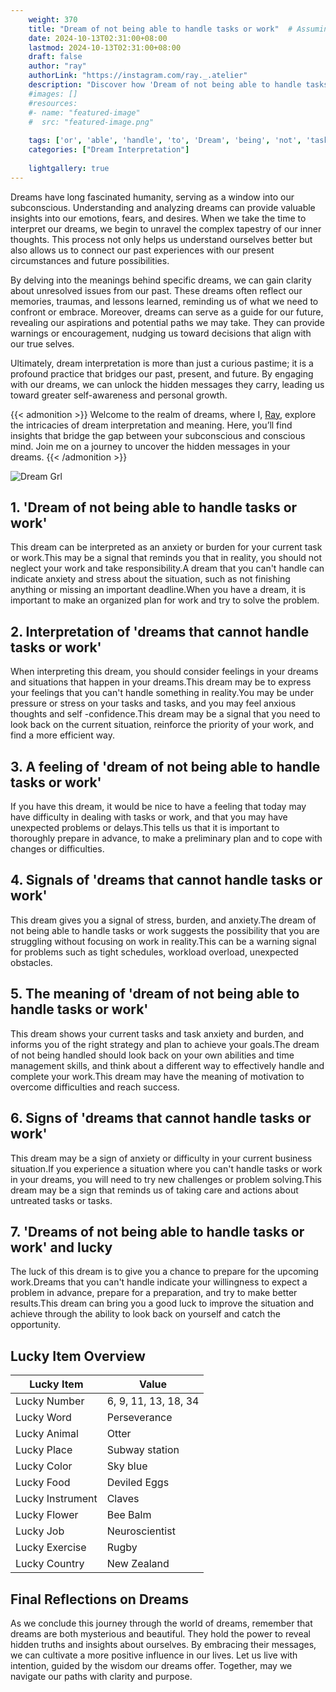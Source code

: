 ```yaml
---
    weight: 370
    title: "Dream of not being able to handle tasks or work"  # Assuming 'title' column exists
    date: 2024-10-13T02:31:00+08:00
    lastmod: 2024-10-13T02:31:00+08:00
    draft: false
    author: "ray"
    authorLink: "https://instagram.com/ray._.atelier"
    description: "Discover how 'Dream of not being able to handle tasks or work' can interpret your future and uncover its significant meanings in your life."
    #images: []
    #resources:
    #- name: "featured-image"
    #  src: "featured-image.png"
    
    tags: ['or', 'able', 'handle', 'to', 'Dream', 'being', 'not', 'tasks', 'of', 'work']
    categories: ["Dream Interpretation"]
    
    lightgallery: true
---
```

    
Dreams have long fascinated humanity, serving as a window into our subconscious. Understanding and analyzing dreams can provide valuable insights into our emotions, fears, and desires. When we take the time to interpret our dreams, we begin to unravel the complex tapestry of our inner thoughts. This process not only helps us understand ourselves better but also allows us to connect our past experiences with our present circumstances and future possibilities.

By delving into the meanings behind specific dreams, we can gain clarity about unresolved issues from our past. These dreams often reflect our memories, traumas, and lessons learned, reminding us of what we need to confront or embrace. Moreover, dreams can serve as a guide for our future, revealing our aspirations and potential paths we may take. They can provide warnings or encouragement, nudging us toward decisions that align with our true selves.

Ultimately, dream interpretation is more than just a curious pastime; it is a profound practice that bridges our past, present, and future. By engaging with our dreams, we can unlock the hidden messages they carry, leading us toward greater self-awareness and personal growth.

{{< admonition >}}
Welcome to the realm of dreams, where I, [Ray](https://instagram.com/ray._.atelier), explore the intricacies of dream interpretation and meaning. Here, you’ll find insights that bridge the gap between your subconscious and conscious mind. Join me on a journey to uncover the hidden messages in your dreams.
{{< /admonition >}}

![Dream Grl](https://cdn.pixabay.com/photo/2017/11/02/03/35/gothic-2910057_1280.jpg "Dream Grl")

## 1. 'Dream of not being able to handle tasks or work'
This dream can be interpreted as an anxiety or burden for your current task or work.This may be a signal that reminds you that in reality, you should not neglect your work and take responsibility.A dream that you can't handle can indicate anxiety and stress about the situation, such as not finishing anything or missing an important deadline.When you have a dream, it is important to make an organized plan for work and try to solve the problem.

## 2. Interpretation of 'dreams that cannot handle tasks or work'
When interpreting this dream, you should consider feelings in your dreams and situations that happen in your dreams.This dream may be to express your feelings that you can't handle something in reality.You may be under pressure or stress on your tasks and tasks, and you may feel anxious thoughts and self -confidence.This dream may be a signal that you need to look back on the current situation, reinforce the priority of your work, and find a more efficient way.

## 3. A feeling of 'dream of not being able to handle tasks or work'
If you have this dream, it would be nice to have a feeling that today may have difficulty in dealing with tasks or work, and that you may have unexpected problems or delays.This tells us that it is important to thoroughly prepare in advance, to make a preliminary plan and to cope with changes or difficulties.

## 4. Signals of 'dreams that cannot handle tasks or work'
This dream gives you a signal of stress, burden, and anxiety.The dream of not being able to handle tasks or work suggests the possibility that you are struggling without focusing on work in reality.This can be a warning signal for problems such as tight schedules, workload overload, unexpected obstacles.

## 5. The meaning of 'dream of not being able to handle tasks or work'
This dream shows your current tasks and task anxiety and burden, and informs you of the right strategy and plan to achieve your goals.The dream of not being handled should look back on your own abilities and time management skills, and think about a different way to effectively handle and complete your work.This dream may have the meaning of motivation to overcome difficulties and reach success.

## 6. Signs of 'dreams that cannot handle tasks or work'
This dream may be a sign of anxiety or difficulty in your current business situation.If you experience a situation where you can't handle tasks or work in your dreams, you will need to try new challenges or problem solving.This dream may be a sign that reminds us of taking care and actions about untreated tasks or tasks.

## 7. 'Dreams of not being able to handle tasks or work' and lucky
The luck of this dream is to give you a chance to prepare for the upcoming work.Dreams that you can't handle indicate your willingness to expect a problem in advance, prepare for a preparation, and try to make better results.This dream can bring you a good luck to improve the situation and achieve through the ability to look back on yourself and catch the opportunity.

## Lucky Item Overview
| Lucky Item          | Value              |
|---------------|--------------------|
| Lucky Number        | 6, 9, 11, 13, 18, 34  |
| Lucky Word          | Perseverance |
| Lucky Animal        | Otter |
| Lucky Place         | Subway station     |
| Lucky Color         | Sky blue     |
| Lucky Food          | Deviled Eggs      |
| Lucky Instrument    | Claves |
| Lucky Flower        | Bee Balm    |
| Lucky Job           | Neuroscientist       |
| Lucky Exercise      | Rugby  |
| Lucky Country       | New Zealand    |


##  Final Reflections on Dreams

As we conclude this journey through the world of dreams, remember that dreams are both mysterious and beautiful. They hold the power to reveal hidden truths and insights about ourselves. By embracing their messages, we can cultivate a more positive influence in our lives. Let us live with intention, guided by the wisdom our dreams offer. Together, may we navigate our paths with clarity and purpose.
